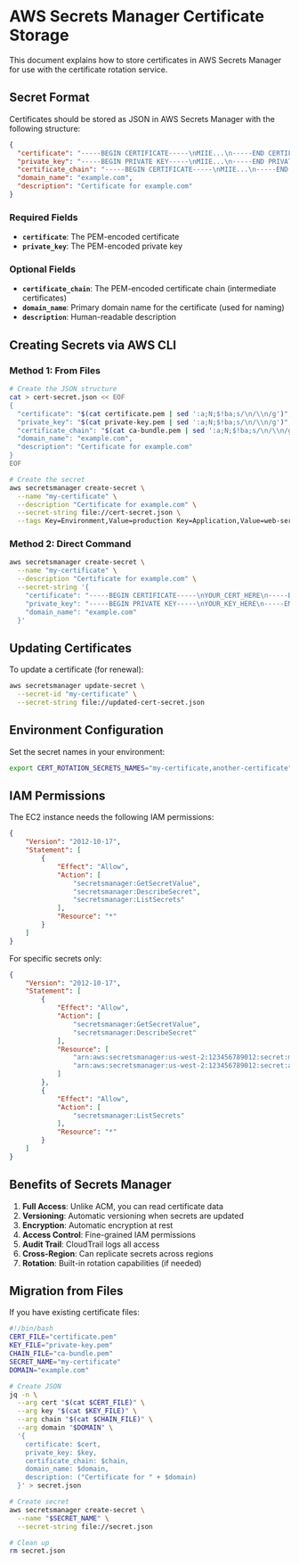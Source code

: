 # AWS Secrets Manager Certificate Storage

This document explains how to store certificates in AWS Secrets Manager for use with the certificate rotation service.

## Secret Format

Certificates should be stored as JSON in AWS Secrets Manager with the following structure:

```json
{
  "certificate": "-----BEGIN CERTIFICATE-----\nMIIE...\n-----END CERTIFICATE-----",
  "private_key": "-----BEGIN PRIVATE KEY-----\nMIIE...\n-----END PRIVATE KEY-----",
  "certificate_chain": "-----BEGIN CERTIFICATE-----\nMIIE...\n-----END CERTIFICATE-----",
  "domain_name": "example.com",
  "description": "Certificate for example.com"
}
```

### Required Fields

- **`certificate`**: The PEM-encoded certificate
- **`private_key`**: The PEM-encoded private key

### Optional Fields

- **`certificate_chain`**: The PEM-encoded certificate chain (intermediate certificates)
- **`domain_name`**: Primary domain name for the certificate (used for naming)
- **`description`**: Human-readable description

## Creating Secrets via AWS CLI

### Method 1: From Files

```bash
# Create the JSON structure
cat > cert-secret.json << EOF
{
  "certificate": "$(cat certificate.pem | sed ':a;N;$!ba;s/\n/\\n/g')",
  "private_key": "$(cat private-key.pem | sed ':a;N;$!ba;s/\n/\\n/g')",
  "certificate_chain": "$(cat ca-bundle.pem | sed ':a;N;$!ba;s/\n/\\n/g')",
  "domain_name": "example.com",
  "description": "Certificate for example.com"
}
EOF

# Create the secret
aws secretsmanager create-secret \
  --name "my-certificate" \
  --description "Certificate for example.com" \
  --secret-string file://cert-secret.json \
  --tags Key=Environment,Value=production Key=Application,Value=web-server
```

### Method 2: Direct Command

```bash
aws secretsmanager create-secret \
  --name "my-certificate" \
  --description "Certificate for example.com" \
  --secret-string '{
    "certificate": "-----BEGIN CERTIFICATE-----\nYOUR_CERT_HERE\n-----END CERTIFICATE-----",
    "private_key": "-----BEGIN PRIVATE KEY-----\nYOUR_KEY_HERE\n-----END PRIVATE KEY-----",
    "domain_name": "example.com"
  }'
```

## Updating Certificates

To update a certificate (for renewal):

```bash
aws secretsmanager update-secret \
  --secret-id "my-certificate" \
  --secret-string file://updated-cert-secret.json
```

## Environment Configuration

Set the secret names in your environment:

```bash
export CERT_ROTATION_SECRETS_NAMES="my-certificate,another-certificate"
```

## IAM Permissions

The EC2 instance needs the following IAM permissions:

```json
{
    "Version": "2012-10-17",
    "Statement": [
        {
            "Effect": "Allow",
            "Action": [
                "secretsmanager:GetSecretValue",
                "secretsmanager:DescribeSecret",
                "secretsmanager:ListSecrets"
            ],
            "Resource": "*"
        }
    ]
}
```

For specific secrets only:

```json
{
    "Version": "2012-10-17",
    "Statement": [
        {
            "Effect": "Allow",
            "Action": [
                "secretsmanager:GetSecretValue",
                "secretsmanager:DescribeSecret"
            ],
            "Resource": [
                "arn:aws:secretsmanager:us-west-2:123456789012:secret:my-certificate-*",
                "arn:aws:secretsmanager:us-west-2:123456789012:secret:another-certificate-*"
            ]
        },
        {
            "Effect": "Allow",
            "Action": [
                "secretsmanager:ListSecrets"
            ],
            "Resource": "*"
        }
    ]
}
```

## Benefits of Secrets Manager

1. **Full Access**: Unlike ACM, you can read certificate data
2. **Versioning**: Automatic versioning when secrets are updated
3. **Encryption**: Automatic encryption at rest
4. **Access Control**: Fine-grained IAM permissions
5. **Audit Trail**: CloudTrail logs all access
6. **Cross-Region**: Can replicate secrets across regions
7. **Rotation**: Built-in rotation capabilities (if needed)

## Migration from Files

If you have existing certificate files:

```bash
#!/bin/bash
CERT_FILE="certificate.pem"
KEY_FILE="private-key.pem"
CHAIN_FILE="ca-bundle.pem"
SECRET_NAME="my-certificate"
DOMAIN="example.com"

# Create JSON
jq -n \
  --arg cert "$(cat $CERT_FILE)" \
  --arg key "$(cat $KEY_FILE)" \
  --arg chain "$(cat $CHAIN_FILE)" \
  --arg domain "$DOMAIN" \
  '{
    certificate: $cert,
    private_key: $key,
    certificate_chain: $chain,
    domain_name: $domain,
    description: ("Certificate for " + $domain)
  }' > secret.json

# Create secret
aws secretsmanager create-secret \
  --name "$SECRET_NAME" \
  --secret-string file://secret.json

# Clean up
rm secret.json
```
